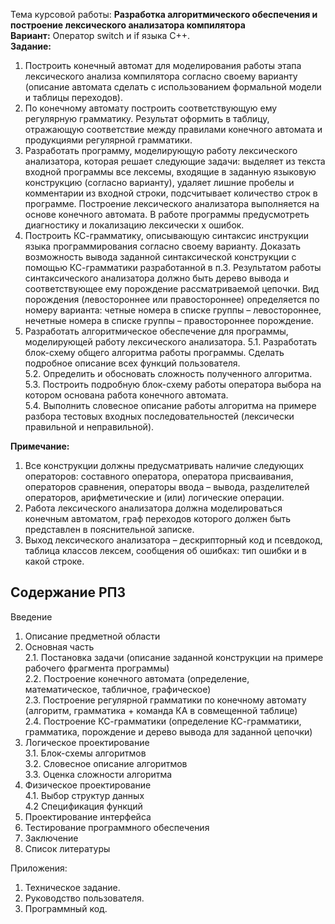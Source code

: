 Тема курсовой работы: **Разработка алгоритмического обеспечения и построение лексического анализатора компилятора**  
**Вариант:** Оператор switch и if языка С++.  
**Задание:**
1. Построить конечный автомат для моделирования работы этапа лексического анализа компилятора согласно своему варианту (описание автомата сделать с использованием формальной модели и таблицы переходов). 
2. По конечному автомату построить соответствующую ему регулярную грамматику. Результат оформить в таблицу, отражающую соответствие между правилами конечного автомата и продукциями регулярной грамматики. 
3. Разработать программу, моделирующую работу лексического анализатора, которая решает следующие задачи: выделяет из текста входной программы все лексемы, входящие в заданную языковую конструкцию (согласно варианту), удаляет лишние пробелы и комментарии из входной строки, подсчитывает количество строк в программе. Построение лексического анализатора выполняется на основе конечного автомата. В работе программы предусмотреть диагностику и локализацию лексически х ошибок. 
4. Построить КС-грамматику, описывающую синтаксис инструкции языка программирования согласно своему варианту. Доказать возможность вывода заданной синтаксической конструкции с помощью КС-грамматики разработанной в п.3. Результатом работы синтаксического анализатора должно быть дерево вывода и соответствующее ему порождение рассматриваемой цепочки. Вид порождения (левостороннее или правостороннее) определяется по номеру варианта: четные номера в списке группы – левостороннее, нечетные номера в списке группы – правостороннее порождение. 
5. Разработать алгоритмическое обеспечение для программы, моделирующей работу лексического анализатора. 
	5.1. Разработать блок-схему общего алгоритма работы программы. Сделать подробное описание всех функций пользователя.  
	5.2. Определить и обосновать сложность полученного алгоритма.  
	5.3. Построить подробную блок-схему работы оператора выбора на котором основана работа конечного автомата.  
	5.4. Выполнить словесное описание работы алгоритма на примере разбора тестовых входных последовательностей (лексически правильной и неправильной).  
  
**Примечание:**
1. Все конструкции должны предусматривать наличие следующих операторов: составного оператора, оператора присваивания, операторов сравнения, операторы ввода – вывода, разделителей операторов, арифметические и (или) логические операции. 
2. Работа лексического анализатора должна моделироваться конечным автоматом, граф переходов которого должен быть представлен в пояснительной записке. 
3. Выход лексического анализатора – дескрипторный код и псевдокод, таблица классов лексем, сообщения об ошибках: тип ошибки и в какой строке.
  
## Содержание РПЗ
Введение  
1. Описание предметной области
2. Основная часть  
	2.1. Постановка задачи (описание заданной конструкции на примере рабочего фрагмента программы)  
	2.2. Построение конечного автомата (определение, математическое, табличное, графическое)  
	2.3. Построение регулярной грамматики по конечному автомату (алгоритм, грамматика + команда КА в совмещенной таблице)  
	2.4. Построение КС-грамматики (определение КС-грамматики, грамматика, порождение и дерево вывода для заданной цепочки)
3. Логическое проектирование  
	3.1. Блок-схемы алгоритмов  
	3.2. Словесное описание алгоритмов  
	3.3. Оценка сложности алгоритма 
4. Физическое проектирование  
	4.1. Выбор структур данных  
	4.2 Спецификация функций  
5. Проектирование интерфейса 
6. Тестирование программного обеспечения 
7. Заключение
8. Список литературы
  
Приложения: 
1. Техническое задание. 
2. Руководство пользователя. 
3. Программный код.